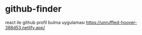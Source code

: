 # github-finder
react ile github profil bulma uygulaması
https://unruffled-hoover-388d53.netlify.app/
